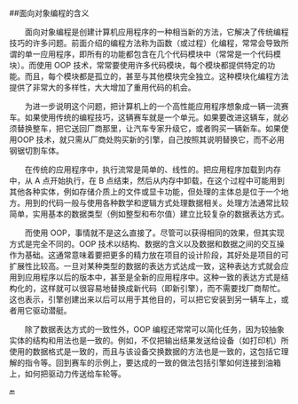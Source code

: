 ##面向对象编程的含义

&emsp;&emsp;面向对象编程是创建计算机应用程序的一种相当新的方法，它解决了传统编程技巧的许多问题。前面介绍的编程方法称为函数（或过程）化编程，常常会导致所谓的单一应用程序，即所有的功能都包含在几个代码模块中（常常是一个代码模块）。而使用 OOP 技术，常常要使用许多代码模块，每个模块都提供特定的功能。而且，每个模块都是孤立的，甚至与其他模块完全独立。这种模块化编程方法提供了非常大的多样性，大大增加了重用代码的机会。

&emsp;&emsp;为进一步说明这个问题，把计算机上的一个高性能应用程序想象成一辆一流赛车。如果使用传统的编程技巧，这辆赛车就是一个单元。如果要改进这辆车，就必须替换整车，把它送回厂商那里，让汽车专家升级它，或者购买一辆新车。如果使用OOP 技术，就只需从厂商处购买新的引擎，自己按照其说明替换它，而不必用钢锯切割车体。

&emsp;&emsp;在传统的应用程序中，执行流常是简单的、线性的。把应用程序加载到内存中，从 A 点开始执行，在 B 点结束，然后从内存中卸载，在这个过程中可能用到其他各种实体，例如存储介质上的文件或显卡功能，但处理的主体总是位于一个地方。用到的代码一般与使用各种数学和逻辑方式处理数据相关。处理方法通常比较简单，实用基本的数据类型（例如整型和布尔值）建立比较复杂的数据表达方式。

&emsp;&emsp;而使用 OOP，事情就不是这么直接了。尽管可以获得相同的效果，但其实现方式是完全不同的。OOP 技术以结构、数据的含义以及数据和数据之间的交互操作为基础。这通常意味着要把更多的精力放在项目的设计阶段，其好处是项目的可扩展性比较高。一旦对某种类型的数据的表达方式达成一致，这种表达方式就会应用到应用程序以后的版本中，甚至是全新的应用程序中。这种一致的表达方式是结构化的，这样就可以很容易地替换成新代码（即新引擎），而不需要找厂商帮忙。这也表示，引擎创建出来以后可以用于其他目的，可以把它安装到另一辆车上，或者用它驱动潜艇。

&emsp;&emsp;除了数据表达方式的一致性外，OOP 编程还常常可以简化任务，因为较抽象实体的结构和用法也是一致的。例如，不仅把输出结果发送给设备（如打印机）所使用的数据格式是一致的，而且与该设备交换数据的方法也是一致的，这包括它理解的指令等。回到赛车的示例上，要达成的一致的做法包括引擎如何连接到油箱上，如何把驱动力传送给车轮等。



🔚